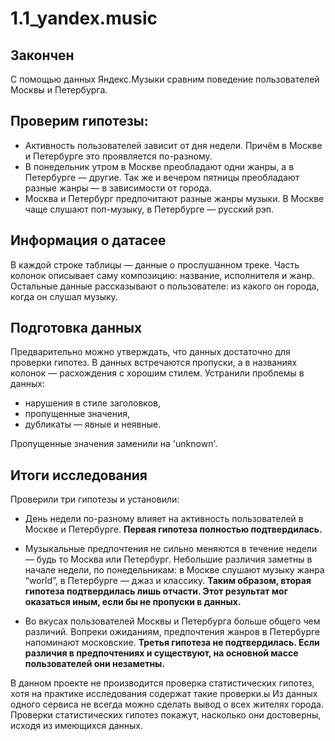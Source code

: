 # 1.1_yandex.music 

## Закончен

С помощью данных Яндекс.Музыки сравним поведение пользователей Москвы и Петербурга.

## Проверим гипотезы: 
- Активность пользователей зависит от дня недели. Причём в Москве и Петербурге это проявляется по-разному.
- В понедельник утром в Москве преобладают одни жанры, а в Петербурге — другие. Так же и вечером пятницы преобладают разные жанры — в зависимости от города.
- Москва и Петербург предпочитают разные жанры музыки. В Москве чаще слушают поп-музыку, в Петербурге — русский рэп.

## Информация о датасее
В каждой строке таблицы — данные о прослушанном треке. 
Часть колонок описывает саму композицию: название, исполнителя и жанр. Остальные данные рассказывают о пользователе: из какого он города, когда он слушал музыку.

## Подготовка данных
Предварительно можно утверждать, что данных достаточно для проверки гипотез. 
В данных встречаются пропуски, а в названиях колонок — расхождения с хорошим стилем.
Устранили проблемы в данных:
- нарушения в стиле заголовков,
- пропущенные значения,
- дубликаты — явные и неявные.

Пропущенные значения заменили на 'unknown'.

## Итоги исследования

Проверили три гипотезы и установили:

 * День недели по-разному влияет на активность пользователей в Москве и Петербурге.
**Первая гипотеза полностью подтвердилась.**

* Музыкальные предпочтения не сильно меняются в течение недели — будь то Москва или Петербург. Небольшие различия заметны в начале недели, по понедельникам: в Москве слушают музыку жанра “world”, в Петербурге — джаз и классику.
**Таким образом, вторая гипотеза подтвердилась лишь отчасти. Этот результат мог оказаться иным, если бы не пропуски в данных.**

* Во вкусах пользователей Москвы и Петербурга больше общего чем различий. Вопреки ожиданиям, предпочтения жанров в Петербурге напоминают московские.
**Третья гипотеза не подтвердилась. Если различия в предпочтениях и существуют, на основной массе пользователей они незаметны.**

В данном проекте не производится проверка статистических гипотез, хотя на практике исследования содержат такие проверки.ы
Из данных одного сервиса не всегда можно сделать вывод о всех жителях города. 
Проверки статистических гипотез покажут, насколько они достоверны, исходя из имеющихся данных. 